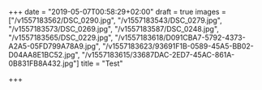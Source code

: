 +++
date = "2019-05-07T00:58:29+02:00"
draft = true
images = ["/v1557183562/DSC_0290.jpg", "/v1557183543/DSC_0279.jpg", "/v1557183573/DSC_0269.jpg", "/v1557183587/DSC_0248.jpg", "/v1557183565/DSC_0229.jpg", "/v1557183618/D091CBA7-5792-4373-A2A5-05FD799A78A9.jpg", "/v1557183623/93691F1B-0589-45A5-BB02-D04AA8E1BC52.jpg", "/v1557183615/33687DAC-2ED7-45AC-861A-0B831FB8A432.jpg"]
title = "Test"

+++
